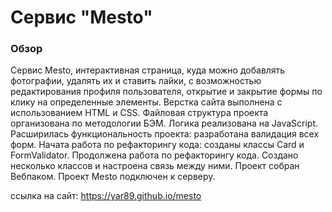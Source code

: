 # Сервис "Mesto"

### Обзор
Сервис Mesto, интерактивная страница, куда можно добавлять фотографии, удалять их и ставить лайки, с возможностью редактирования профиля пользователя, открытие и закрытие формы по клику на определенные элементы.
Верстка сайта выполнена с использованием HTML и CSS. 
Файловая структура проекта организована по методологии БЭМ.
Логика реализована на JavaScript.
Расширилась функциональность проекта: разработана валидация всех форм.
Начата работа по рефакторингу кода: созданы классы Card и FormValidator.
Продолжена работа по рефакторингу кода. Создано несколько классов и настроена связь между ними. Проект собран Вебпаком.
Проект Mesto подключен к серверу.

ссылка на сайт: https://yar89.github.io/mesto

 


